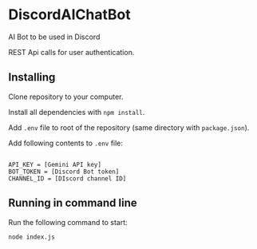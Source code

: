 # DiscordAIChatBot
AI Bot to be used in Discord

REST Api calls for user authentication.

## Installing
Clone repository to your computer.

Install all dependencies with `npm install`.

Add `.env` file to root of the repository (same directory with `package.json`).

Add following contents to `.env` file:
```

API_KEY = [Gemini API key]
BOT_TOKEN = [Discord Bot token]
CHANNEL_ID = [DIscord channel ID]

```

## Running in command line
Run the following command to start:
```
node index.js
```
